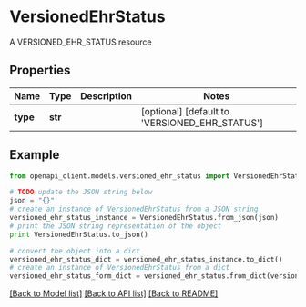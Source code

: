 # VersionedEhrStatus

A VERSIONED_EHR_STATUS resource

## Properties

Name | Type | Description | Notes
------------ | ------------- | ------------- | -------------
**type** | **str** |  | [optional] [default to 'VERSIONED_EHR_STATUS']

## Example

```python
from openapi_client.models.versioned_ehr_status import VersionedEhrStatus

# TODO update the JSON string below
json = "{}"
# create an instance of VersionedEhrStatus from a JSON string
versioned_ehr_status_instance = VersionedEhrStatus.from_json(json)
# print the JSON string representation of the object
print VersionedEhrStatus.to_json()

# convert the object into a dict
versioned_ehr_status_dict = versioned_ehr_status_instance.to_dict()
# create an instance of VersionedEhrStatus from a dict
versioned_ehr_status_form_dict = versioned_ehr_status.from_dict(versioned_ehr_status_dict)
```
[[Back to Model list]](../README.md#documentation-for-models) [[Back to API list]](../README.md#documentation-for-api-endpoints) [[Back to README]](../README.md)


